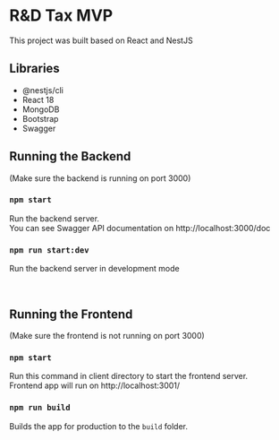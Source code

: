 # R&D Tax MVP

This project was built based on React and NestJS

## Libraries

- @nestjs/cli
- React 18
- MongoDB
- Bootstrap
- Swagger

## Running the Backend

(Make sure the backend is running on port 3000)

### `npm start`

Run the backend server.\
You can see Swagger API documentation on http://localhost:3000/doc

### `npm run start:dev`

Run the backend server in development mode

<br />

## Running the Frontend

(Make sure the frontend is not running on port 3000)

### `npm start`

Run this command in client directory to start the frontend server.\
Frontend app will run on http://localhost:3001/

### `npm run build`

Builds the app for production to the `build` folder.